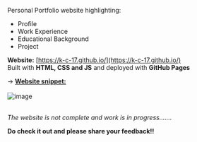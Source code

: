 Personal Portfolio website highlighting:
- Profile
- Work Experience
- Educational Background
- Project

**Website:** [https://k-c-17.github.io/](https://k-c-17.github.io/)
<br>Built with **HTML, CSS and JS** and deployed with **GitHub Pages**

&rarr; <u>**Website snippet:**</u>
<br><br>
![image](https://github.com/K-c-17/k-c-17.github.io/assets/57230059/183e40b7-cdf7-471c-8ae3-4a64870cc9ae)
<br><br>

_The website is not complete and work is in progress......._

**Do check it out and please share your feedback!!**


